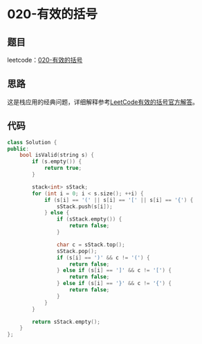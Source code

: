 # 020-有效的括号

## 题目

leetcode：[020-有效的括号](https://leetcode-cn.com/problems/valid-parentheses/)


## 思路
这是栈应用的经典问题，详细解释参考[LeetCode有效的括号官方解答](https://leetcode-cn.com/problems/valid-parentheses/solution/)。

## 代码

```c++
class Solution {
public:
    bool isValid(string s) {
        if (s.empty()) {
            return true;
        }

        stack<int> sStack;
        for (int i = 0; i < s.size(); ++i) {
            if (s[i] == '(' || s[i] == '[' || s[i] == '{') {
                sStack.push(s[i]);
            } else {
                if (sStack.empty()) {
                    return false;
                }

                char c = sStack.top();
                sStack.pop();
                if (s[i] == ')' && c != '(') {
                    return false;
                } else if (s[i] == ']' && c != '[') {
                    return false;
                } else if (s[i] == '}' && c != '{') {
                    return false;
                }
            }
        }

        return sStack.empty();
    }
};
```

